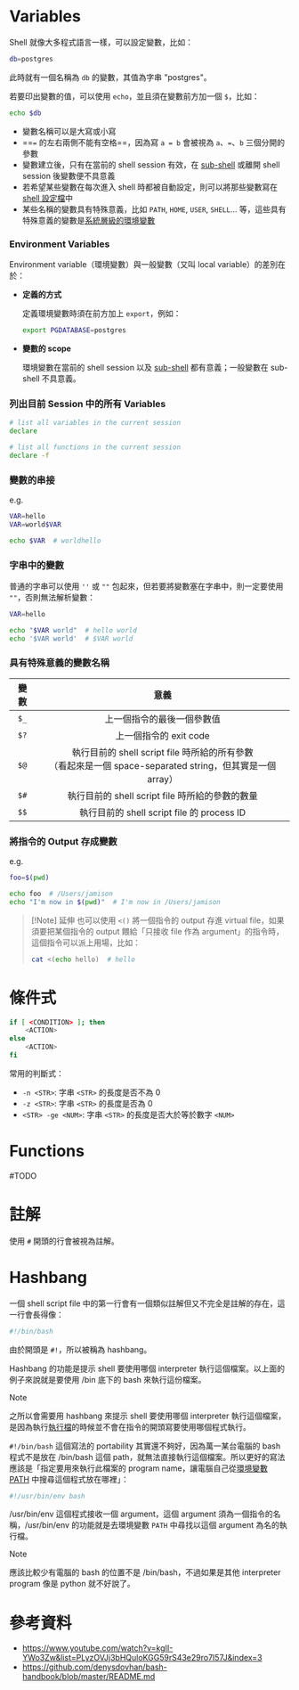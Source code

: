 # Variables

Shell 就像大多程式語言一樣，可以設定變數，比如：

```bash
db=postgres
```

此時就有一個名稱為 `db` 的變數，其值為字串 "postgres"。

若要印出變數的值，可以使用 `echo`，並且須在變數前方加一個 `$`，比如：

```bash
echo $db
```

- 變數名稱可以是大寫或小寫
- ==`=` 的左右兩側不能有空格==，因為寫 `a = b` 會被視為 `a`、`=`、`b` 三個分開的參數
- 變數建立後，只有在當前的 shell session 有效，在 [sub-shell](</Operating System/Shell/L1 - Introduction.md#Sub-Shell>) 或離開 shell session 後變數便不具意義
- 若希望某些變數在每次進入 shell 時都被自動設定，則可以將那些變數寫在 [shell 設定檔](</Operating System/Shell/L1 - Introduction.md#Shell 設定檔>)中
- 某些名稱的變數具有特殊意義，比如 `PATH`, `HOME`, `USER`, `SHELL`… 等，這些具有特殊意義的變數是[系統層級的環境變數](</Operating System/Shell/L1 - Introduction.md#系統層級的環境變數>)

### Environment Variables

Environment variable（環境變數）與一般變數（又叫 local variable）的差別在於：

- **定義的方式**

    定義環境變數時須在前方加上 `export`，例如：

    ```bash
    export PGDATABASE=postgres
    ```

- **變數的 scope**

    環境變數在當前的 shell session 以及 [sub-shell](</Operating System/Shell/L1 - Introduction.md#Sub-Shell>) 都有意義；一般變數在 sub-shell 不具意義。

### 列出目前 Session 中的所有 Variables

```bash
# list all variables in the current session
declare

# list all functions in the current session
declare -f
```

### 變數的串接

e.g.

```bash
VAR=hello
VAR=world$VAR

echo $VAR  # worldhello
```

### 字串中的變數

普通的字串可以使用 `''` 或 `""` 包起來，但若要將變數塞在字串中，則一定要使用 `""`，否則無法解析變數：

```bash
VAR=hello

echo "$VAR world"  # hello world
echo '$VAR world'  # $VAR world
```

### 具有特殊意義的變數名稱

|變數|意義|
|:-:|:-:|
|`$_`|上一個指令的最後一個參數值|
|`$?`|上一個指令的 exit code|
|`$@`|執行目前的 shell script file 時所給的所有參數<br/>（看起來是一個 space-separated string，但其實是一個 array）|
|`$#`|執行目前的 shell script file 時所給的參數的數量|
|`$$`|執行目前的 shell script file 的 process ID|

### 將指令的 Output 存成變數

e.g.

```bash
foo=$(pwd)

echo foo  # /Users/jamison
echo "I'm now in $(pwd)"  # I'm now in /Users/jamison
```

>[!Note] 延伸
>也可以使用 `<()` 將一個指令的 output 存進 virtual file，如果須要把某個指令的 output 餵給「只接收 file 作為 argument」的指令時，這個指令可以派上用場，比如：
>```bash
>cat <(echo hello)  # hello
>```

# 條件式

```sh
if [ <CONDITION> ]; then
    <ACTION>
else
    <ACTION>
fi
```

常用的判斷式：

- `-n <STR>`: 字串 `<STR>` 的長度是否不為 0
- `-z <STR>`: 字串 `<STR>` 的長度是否為 0
- `<STR> -ge <NUM>`: 字串 `<STR>` 的長度是否大於等於數字 `<NUM>`

# Functions

#TODO 

# 註解

使用 `#` 開頭的行會被視為註解。

# Hashbang

一個 shell script file 中的第一行會有一個類似註解但又不完全是註解的存在，這一行會長得像：

```bash
#!/bin/bash
```

由於開頭是 `#!`，所以被稱為 hashbang。

Hashbang 的功能是提示 shell 要使用哪個 interpreter 執行這個檔案。以上面的例子來說就是要使用 /bin 底下的 bash 來執行這份檔案。

>[!Note]
>之所以會需要用 hashbang 來提示 shell 要使用哪個 interpreter 執行這個檔案，是因為執行[執行檔](</Operating System/File System.md#一般檔案 vs 執行檔>)的時候並不會在指令的開頭寫要使用哪個程式執行。

`#!/bin/bash` 這個寫法的 portability 其實還不夠好，因為萬一某台電腦的 bash 程式不是放在 /bin/bash 這個 path，就無法直接執行這個檔案。所以更好的寫法應該是「指定要用來執行此檔案的 program name，讓電腦自己從[環境變數 PATH](</Operating System/Shell/L1 - Introduction.md#`PATH`>) 中搜尋這個程式放在哪裡」：

```bash
#!/usr/bin/env bash
```

/usr/bin/env 這個程式接收一個 argument，這個 argument 須為一個指令的名稱，/usr/bin/env 的功能就是去環境變數 `PATH` 中尋找以這個 argument 為名的執行檔。

>[!Note]
>應該比較少有電腦的 bash 的位置不是 /bin/bash，不過如果是其他 interpreter program 像是 python 就不好說了。

# 參考資料

- <https://www.youtube.com/watch?v=kgII-YWo3Zw&list=PLyzOVJj3bHQuloKGG59rS43e29ro7I57J&index=3>
- <https://github.com/denysdovhan/bash-handbook/blob/master/README.md>
